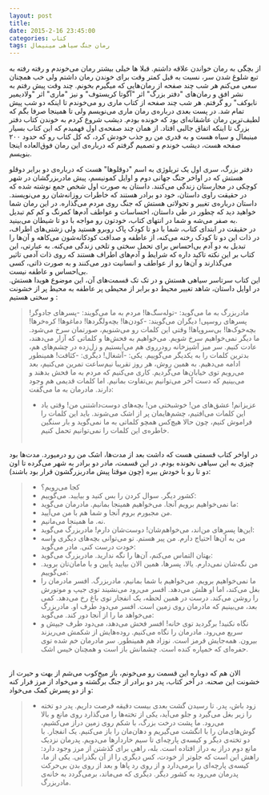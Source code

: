 ```yaml
---
layout: post
title: 
date: 2015-2-16 23:45:00
categories: کتاب
tags: رمان جنگ سیاهی مینیمال
---
```

از بچگی به رمان خواندن علاقه داشتم. قبلا ها خیلی بیشتر رمان می‌خوندم و رفته رفته به تبع شلوغ شدن سر، نسبت به قبل کمتر وقت برای خوندن رمان داشتم ولی خب همچنان سعی می‌کنم هر شب چند صفحه از رمان‌هایی که میگیرم بخونم. چند وقت پیش رفتم به نشر افق و رمان‌های "دفتر بزرگ" اثر "آگوتا کریستوف" و نیز "ماری" اثر "ولادیمیر نابوکف" رو گرفتم. هر شب چند صفحه از کتاب ماری رو می‌خوندم تا اینکه دو شب پیش تمام شد. در پست بعدی درباره‌ی رمان ماری می‌نویسم ولی تا همینجا صرفا بگم که
لطیف‌ترین رمان عاشقانه‌ای بود که خونده بودم. دیشب شروع کردم به خوندن کتاب دفتر بزرگ تا اینکه اتفاق جالبی افتاد. از همان چند صفحه‌ی اول فهمیدم که این کتاب بسیار مینیمال و سیاه هست و به قدری من رو جذب خودش کرد، که کل کتاب رو که حدود ۲۰۰ صفحه هست، دیشب خوندم و تصمیم گرفتم که درباره‌ی این رمان فوق‌العاده اینجا بنویسم. <br>

دفتر بزرگ، سری اول یک تریلوژی به اسم "دوقلوها" هست که درباره‌ی دو برابر دوقلو هستش که در اواخر جنگ جهانی دوم و اوایل کمونیسم، پیش مادربزرگشان در شهر کوچکی در مجارستان زندگی می‌کنند. داستان به صورت اول شخص جمع نوشته شده که در حقیقت راوی داستان، خود دو برادر هستند که خاطرات روزانه‌شان رو می‌نویسند.
داستان درباره‌ی تغییر و تحولاتی هستش که جنگ روی مردم می‌گذاره. در این رمان شما خواهید دید که چطور در طی داستان، احساسات و عواطف آدم‌ها کمرنگ و کم کم تبدیل به صفر می‌شه و شما در انتهای کتاب، خودتون رو مواجه با دو تا شیطان می‌بینید.<br>
در حقیقت در ابتدای کتاب، شما با دو تا کودک پاک روبرو هستید ولی زشتی‌های اطراف، در ذات این دو تا کودک رخنه می‌کنه، از عاطفه و صداقت کودکانه‌شون می‌کاهه و آن‌ها را تبدیل به دو آدم بی‌احساس برای تحمل سختی و تلخی زندگی می‌کنه. به عبارتی، این کتاب بر این نکته تاکید داره که شرایط و آدم‌های اطراف هستند که روی ذات آدمی تاثیر می‌گذارند و آن‌ها رو از عواطف و انسانیت دور می‌کنند و به صورت ذاتی، کسی بی‌احساس و عاطفه نیست. <br>
این کتاب سرتاسر سیاهی هستش و در تک تک قسمت‌های آن، این موضوع هویدا هستش. در اوایل داستان، شاهد تغییر محیط دو برابر از محیطی پر عاطفه به محیط پر از خشونت و سختی هستیم : <br>

> مادربزرگ به ما می‌گوید: 
> -توله‌سگ‌ها!
> مردم به ما می‌گویند:
> -پسرهای جادوگر! پسرهای روسپی!
> دیگران می‌گویند:
> -کودن‌ها! بچه‌ولگردها! دماغوها! کره‌خرها! بچه‌خوک‌ها! بی‌سروپاها! 
> وقتی این کلمات رو می‌شنویم، صورتمان سرخ می‌شود. ما دیگر نمی‌خواهیم سرخ شویم. می‌خواهیم به فحش‌ها و کلماتی که آزار می‌دهند، عادت کنیم.
> سر میز آشپزخانه رودرروی هم می‌ایستیم و زل‌زده در چشم‌های هم، بدترین کلمات را به یکدیگر می‌گوییم.
> یکی:
> -آشغال!
> دیگری:
> -کثافت!
> همینطور ادامه می‌دهیم. به همین روش، هر روز تقریبا نیم‌ساعت تمرین می‌کنیم، بعد می‌رویم توی خیابان‌ها می‌گردیم. کاری می‌کنیم که مردم به ما فحش بدهند و می‌بینیم که دست آخر می‌توانیم بی‌تفاوت بمانیم.
> اما کلمات قدیمی هم وجود دارند. مادرمان به ما می‌گفت:
> - عزیزانم! عشق‌های من! خوشبختی من! بچه‌های دوست‌داشتنی من!
> وقتی یاد این کلمات می‌افتیم، چشم‌هایمان پر از اشک می‌شوند. باید این کلمات را فراموش کنیم، چون حالا هیچ‌کس همچو کلماتی به ما نمی‌گوید و بار سنگین خاطره‌ی این کلمات را نمی‌توانیم تحمل کنیم.
<br> <br>

در اواخر کتاب قسمتی هست که داشت بعد از مدت‌ها، اشک من رو درمیورد. مدت‌ها بود چیزی به این سیاهی نخونده بودم. در این قسمت، مادر دو برادر به شهر می‌گرده تا اون دو تا رو با خودش ببره (چون موقتا پیش مادربزرگشون قرار بود باشند): <br>
> - کجا می‌رویم؟
> - کشور دیگر. سوال کردن را بس کنید و بیایید.
> می‌گوییم:
> - ما نمی‌خواهیم برویم آنجا. می‌خواهیم همینجا بمانیم.
> مادرمان می‌گوید:
> - من مجبورم بروم آنجا و شما هم با من می‌آیید.
> - نه. ما همینجا می‌مانیم.
> - این‌ها پسرهای من‌اند، می‌خواهم‌شان! دوست‌شان دارم!
> مادربزرگ می‌گوید:
> - من به آن‌ها احتیاج دارم. من پیر هستم. تو می‌توانی بچه‌های دیگری واسه خودت درست کنی.
> مادر می‌گوید:
> - بهتان التماس می‌کنم، آن‌ها را نگه ندارید.
> مادربزرگ می‌گوید:
> - من نگه‌شان نمی‌دارم. یالا، پسرها، همین الان بیایید پایین و با مامان‌تان بروید.
> می‌گوییم:
>- ما نمی‌خواهیم برویم. می‌خواهیم با شما بمانیم، مادربزرگ.
> افسر مادرمان را بغل می‌کند، اما او هلش می‌دهد. افسر می‌رود می‌نشیند توی جیپ و موتورش را روشن می‌کند. درست در همین لحظه، یک انفجار توی باغ رخ می‌دهد. کمی بعد، می‌بینیم که مادرمان روی زمین است. افسر می‌دود طرف او. مادربزرگ می‌خواهد ما را از آنجا دور کند. می‌گوید:
> - نگاه نکنید! برگردید توی خانه!
> افسر فحش می‌دهد، می‌دود طرف جیپش و سریع می‌رود.
> مادرمان را نگاه می‌کنیم. روده‌هایش از شکمش می‌ریزند بیرون. همه‌جایش قرمز است. نوزاد هم همینطور. سر مادرمان خم شده توی حفره‌ای که خمپاره کنده است. چشمانش باز است و همچنان خیس اشک.
<br>
الان هم که دوباره این قسمت رو می‌خونم، باز میخ‌کوب می‌شم از بهت و حیرت از خشونت این صحنه. در آخر کتاب، پدر دو برادر از جنگ برگشته و می‌خواد از مرز فرار کنه و از دو پسرش کمک می‌خواد: <br>

> - زود باش، پدر. تا رسیدن گشت بعدی بیست دقیقه فرصت داریم.
> پدر دو تخته را زیر بغل می‌گیرد و جلو می‌آید، یکی از تخته‌ها را می‌گذارد روی مانع و بالا می‌رود.
> ما پشت درخت بزرگ، با شکم روی زمین دراز می‌کشیم، گوش‌های‌مان را با انگشت می‌گیریم و دهان‌مان را باز می‌کنیم.
> یک انفجار.
> با دو تخته‌ی دیگر و کیسه‌ی پارچه‌ای تا سیم خاردارها می‌دویم.
> پدرمان نزدیک مانع دوم دراز به دراز افتاده است.
> بله، راهی برای گذشتن از مرز وجود دارد: راهش این است که جلوتر از خودت، کس دیگری را از آن بگذرانی.
> یکی از ما، کیسه‌ی پارچه‌ای را برمی‌دارد و از روی رد پاها و بعد از روی بدن بی‌حرکت پدرمان می‌رود به کشور دیگر.
> دیگری که می‌ماند، برمی‌گردد به خانه‌ی مادربزرگ.
